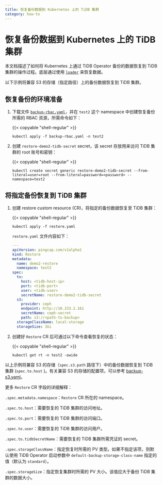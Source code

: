 ```yaml
---
title: 恢复备份数据到 Kubernetes 上的 TiDB 集群
category: how-to
---
```


# 恢复备份数据到 Kubernetes 上的 TiDB 集群

本文档描述了如何将 Kubernetes 上通过 TiDB Operator 备份的数据恢复到 TiDB 集群的操作过程。底层通过使用 [`loader`](/dev/reference/tools/loader.md) 来恢复数据。

以下示例将兼容 S3 的存储（指定路径）上的备份数据恢复到 TiDB 集群。

## 恢复备份的环境准备

1. 下载文件 [`backup-rbac.yaml`](https://github.com/pingcap/tidb-operator/blob/master/manifests/backup/backup-rbac.yaml)，并在 `test2` 这个 namespace 中创建恢复备份所需的 RBAC 资源，所需命令如下：

    {{< copyable "shell-regular" >}}

    ```shell
    kubectl apply -f backup-rbac.yaml -n test2
    ```

2. 创建 `restore-demo2-tidb-secret` secret，该 secret 存放用来访问 TiDB 集群的 root 账号和密钥：

    {{< copyable "shell-regular" >}}

    ```shell
    kubectl create secret generic restore-demo2-tidb-secret --from-literal=user=root --from-literal=password=<password> --namespace=test2
    ```

## 将指定备份恢复到 TiDB 集群

1. 创建 restore custom resource (CR)，将指定的备份数据恢复至 TiDB 集群：

    {{< copyable "shell-regular" >}}

    ```shell
    kubectl apply -f restore.yaml
    ```

    `restore.yaml` 文件内容如下：

    ```yaml
    ---
    apiVersion: pingcap.com/v1alpha1
    kind: Restore
    metadata:
      name: demo2-restore
      namespace: test2
    spec:
      to:
        host: <tidb-host-ip>
        port: <tidb-port>
        user: <tidb-user>
        secretName: restore-demo2-tidb-secret
      s3:
        provider: ceph
        endpoint: http://10.233.2.161
        secretName: ceph-secret
        path: s3://<path-to-backup>
      storageClassName: local-storage
      storageSize: 1Gi
    ```

2. 创建好 `Restore` CR 后可通过以下命令查看恢复的状态：

    {{< copyable "shell-regular" >}}

     ```shell
     kubectl get rt -n test2 -owide
     ```

以上示例将兼容 S3 的存储（`spec.s3.path` 路径下）中的备份数据恢复到 TiDB 集群 (`spec.to.host` )。有关兼容 S3 的存储的配置项，可以参考 [backup-s3.yaml](/dev/tidb-in-kubernetes/maintain/backup-and-restore/backup-s3.md#备份数据到兼容-s3-的存储)。

更多 `Restore` CR 字段的详细解释：

`.spec.metadata.namespace`：`Restore` CR 所在的 namespace。

`.spec.to.host`：需要恢复的 TiDB 集群的访问地址。

`.spec.to.port`：需要恢复的 TiDB 集群的访问端口。

`.spec.to.user`：需要恢复的 TiDB 集群的访问用户。

`.spec.to.tidbSecretName`：需要恢复的 TiDB 集群所需凭证的 secret。

`.spec.storageClassName`：指定恢复时所需的 PV 类型。如果不指定该项，则默认使用 TiDB Operator 启动参数中 `default-backup-storage-class-name` 指定的值（默认为 `standard`）。

`.spec.storageSize`：指定恢复集群时所需的 PV 大小。该值应大于备份 TiDB 集群的数据大小。
